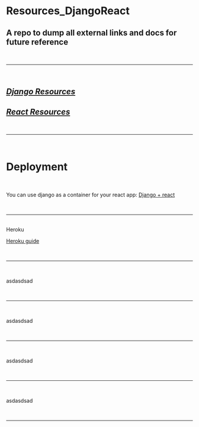 # Resources_DjangoReact

## A repo to dump all external links and docs for future reference
<br/>

---
<br/>

## [*Django Resources*](https://github.com/TomasSanchez/Resources_DjangoReact/tree/main/Django)

## [*React Resources*](https://github.com/TomasSanchez/Resources_DjangoReact/tree/main/React)

<br/>

---
  
<br/>

# Deployment

<br/>

You can use django as a container for your react app:
[Django + react](https://stackoverflow.com/questions/53517329/deploying-seprate-react-frontend-and-django-drf-api)

<br/>

---
<br/>
Heroku

[Heroku guide](https://dev.to/mdrhmn/deploying-react-django-app-using-heroku-2gfa)

<br/>

---
<br/>

asdasdsad

<br/>

---
<br/>

asdasdsad

<br/>

---
<br/>

asdasdsad

<br/>

---
<br/>

asdasdsad

<br/>

---